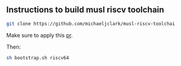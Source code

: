 ## Instructions to build musl riscv toolchain

```sh
git clone https://github.com/michaeljclark/musl-riscv-toolchai
```

Make sure to apply this [pr](https://github.com/michaeljclark/musl-riscv-toolchain/pull/5).

Then:

```sh
sh bootstrap.sh riscv64
```
